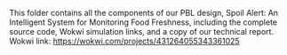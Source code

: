 This folder contains all the components of our PBL design, Spoil Alert: An Intelligent System for Monitoring Food Freshness, including the complete source code, Wokwi simulation links, and a copy of our technical report.
Wokwi link:
https://wokwi.com/projects/431264055343361025
